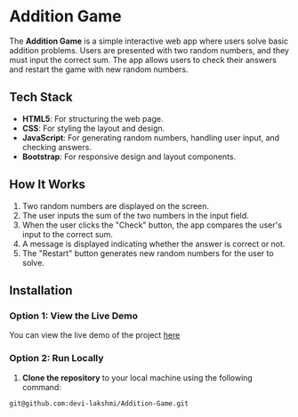 # Addition Game

 The **Addition Game** is a simple interactive web app where users solve basic addition problems. Users are presented with two random numbers, and they must input the correct sum. The app allows users to check their answers and restart the game with new random numbers.


## Tech Stack

- **HTML5**: For structuring the web page.
- **CSS**: For styling the layout and design.
- **JavaScript**: For generating random numbers, handling user input, and checking answers.
- **Bootstrap**: For responsive design and layout components.

## How It Works

1. Two random numbers are displayed on the screen.
2. The user inputs the sum of the two numbers in the input field.
3. When the user clicks the "Check" button, the app compares the user's input to the correct sum.
4. A message is displayed indicating whether the answer is correct or not.
5. The "Restart" button generates new random numbers for the user to solve.


## Installation

 ### Option 1: View the Live Demo

  You can view the live demo of the project [here](https://additiongame2.netlify.app)

 ### Option 2: Run Locally

  1. **Clone the repository** to your local machine using the following command:
   ```bash
   git@github.com:devi-lakshmi/Addition-Game.git
